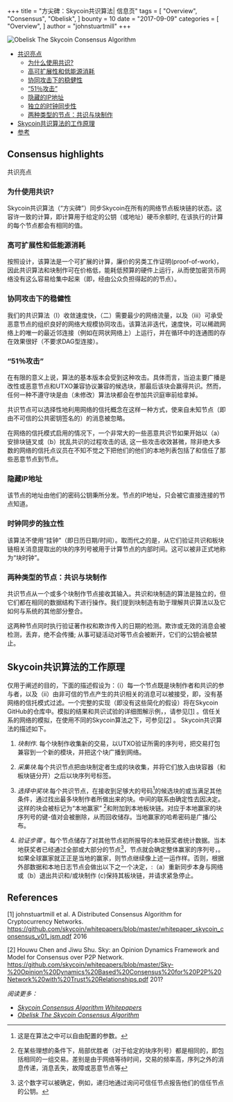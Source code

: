 +++
title = "方尖碑：Skycoin共识算法| 信息页"
tags = [
    "Overview",
    "Consensus",
    "Obelisk",
]
bounty = 10
date = "2017-09-09"
categories = [
    "Overview",
]
author = "johnstuartmill"
+++

![Obelisk The Skycoin Consensus Algorithm](/img/obelisk-the-skycoin-consensus-algorithm.png)

<!-- MarkdownTOC autolink="true" bracket="round" -->

- [共识亮点](#consensus-highlights)
    - [为什么使用共识?](#为什使用共识?)
    - [高可扩展性和低能源消耗](#high-scalability-and-low-energy-consumption)
    - [协同攻击下的稳健性](#robust-to-coordinated-attacks)
    - [“51％攻击”](#the-%E2%80%9C51-percent-attack%E2%80%9D)
    - [隐藏的IP地址](#hidden-ip-addresses)
    - [独立的时钟同步性](#independence-of-clock-synchronization)
    - [两种类型的节点：共识与块制作](#two-type-of-nodes-consensus-and-block-making)
- [Skycoin共识算法的工作原理](#how-skycoin-consensus-algorithm-works)
- [参考](#references)

<!-- /MarkdownTOC -->


## Consensus highlights
共识亮点

### 为什使用共识?

Skycoin共识算法（“方尖碑”）同步Skycoin在所有的网络节点板块链的状态。这容许一致的计算，即计算用于给定的公钥（或地址）硬币余额时, 在该执行的计算的每个节点都会有相同的值。

### 高可扩展性和低能源消耗

按照设计，该算法是一个可扩展的计算，廉价的另类工作证明(proof-of-work)，因此共识算法和块制作可在价格低，能耗低预算的硬件上运行，从而使加密货币网络没有这么容易给集中起来（即，经由公众负担得起的的节点）。

### 协同攻击下的稳健性

我们的共识算法（I）收敛速度快，（二）需要最少的网络流量，以及（iii）可承受恶意节点的组织良好的网络大规模协同攻击。该算法非迭代，速度快，可以稀疏网络上的唯一的最近邻连接（例如在网状网络上）上运行，并在循环中的连通图的存在效果很好（不要求DAG型连接）。

### “51％攻击”

在有限的意义上说，算法的基本版本会受到这种攻击。具体而言，当迫主要广播是改性或恶意节点和UTXO兼容协议兼容的候选块，那最后该块会赢得共识。然而，任何一种不遵守块是由（未修改）算法块都会在参加共识庭审前给拿掉。

共识节点可以选择性地利用网络的信托概念在这样一种方式，使来自未知节点（即由不可信的公共密钥签名的）的消息被忽略。

在网络的信托模式启用的情况下，一个非常大的一些恶意共识节如果开始以（a）安排块链叉或（b）扰乱共识的过程攻击的话, 这一些攻击收效甚微，除非绝大多数的网络的信托点议员在不知不觉之下把他们的他们的本地列表包括了和信任了那些恶意节点到节点。

### 隐藏IP地址

该节点的地址由他们的密码公钥秉所分发。节点的IP地址，只会被它直接连接的节点知道。

### 时钟同步的独立性

该算法不使用“挂钟”（即日历日期/时间）。取而代之的是，从它们验证共识和板块链相关消息提取出的块的序列号被用于计算节点的内部时间。这可以被非正式地称为“块时钟”。

### 两种类型的节点：共识与块制作

共识节点从一个或多个块制作节点接收其输入。共识和块制造的算法是独立的，但它们都在相同的数据结构下进行操作。我们提到块制造有助于理解共识算法以及它如何与系统的其他部分整合。

这两种节点同时执行验证著作权和欺诈传入的日期的检测。欺诈或无效的消息会被检测，丢弃，绝不会传播; 从事可疑活动对等节点会被断开，它们的公钥会被禁止。


## Skycoin共识算法的工作原理
仅用于阐述的目的，下面的描述假设为：（i）每一个节点既是块制作者和共识的参与者，以及（ii）由非可信的节点产生的共识相关的消息可以被接受，即，没有基网络的信托模式过滤。一个完整的实现（即没有这些简化的假设）将在Skycoin GitHub的仓库中。模拟的结果和共识试验的详细图解示例，，请参见[\[1\]](#references) 。信任关系的网络的模拟，在使用不同的Skycoin算法之下，可参见[\[2\]](#references) 。 Skycoin共识算法的描述如下。


1.  *块制作*. 每个块制作收集新的交易，以UTXO验证所需的序列号，把交易打包兼容到一个新的模块，并把这个块广播到网络。

2.  *采集块*.每个共识节点把由块制定者生成的块收集，并将它们放入由块容器（和板块链分开）之后以块序列号标签。

3.  *选择中奖块*.每个共识节点，在接收到足够大的号码[^1]的候选块的或当满足其他条件，通过找出最多块制作者所做出来的块。中间的联系由确定性去因决定。这样的块会被标记为“本地赢家” [^2]和附加到本地板块链。对应于本地赢家的块序列号的键-值对会被删除，从而回收储存。当地赢家的哈希密码是广播/公布。

4.   *验证步骤* 。每个节点储存了对其他节点初所报导的本地获奖者统计数据。当本地获奖者已经通过全部或大部分的节点[^3]，节点就会确定整体赢家的序列号，。如果全球赢家就正正是当地的赢家，则节点继续像上述一运作样。否则，根据外部数据和本地日志节点会做出以下之一个决定，:（a）重新同步本身与网络或（b）退出共识和/或块制作 (c)保持其板块链，并请求紧急停止。

[^1]: 这是在算法之中可以自由配置的参数。
[^2]: 在某些理想的条件下，局部优胜者（对于给定的块序列号）都是相同的，即包括相同的一组交易。差别是由于网络等待时间，交易的频率高，序列之外的消息传递，消息丢失，故障或恶意节点等
[^3]: 这个数字可以被确定，例如，递归地通过询问可信任节点报告他们的信任节点的公钥。

## References

\[1\] johnstuartmill et al. A Distributed Consensus Algorithm for
Cryptocurrency Networks.
<https://github.com/skycoin/whitepapers/blob/master/whitepaper_skycoin_consensus_v01_jsm.pdf>
2016

\[2\] Houwu Chen and Jiwu Shu. Sky: an Opinion Dynamics Framework and Model
for Consensus over P2P Network.
<https://github.com/skycoin/whitepapers/blob/master/Sky-%20Opinion%20Dynamics%20Based%20Consensus%20for%20P2P%20Network%20with%20Trust%20Relationships.pdf>
201?

*阅读更多：*

* *[Skycoin Consensus Algorithm Whitepapers](https://www.skycoin.net/whitepapers)*
* *[Obelisk The Skycoin Consensus Algorithm](/statement/obelisk-skycoin-consensus-algorithm/)*
